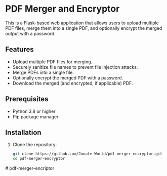 # PDF Merger and Encryptor  

This is a Flask-based web application that allows users to upload multiple PDF files, merge them into a single PDF, and optionally encrypt the merged output with a password.  

## Features  
- Upload multiple PDF files for merging.  
- Securely sanitize file names to prevent file injection attacks.  
- Merge PDFs into a single file.  
- Optionally encrypt the merged PDF with a password.  
- Download the merged (and encrypted, if applicable) PDF.  

## Prerequisites  
- Python 3.8 or higher  
- Pip package manager  

## Installation  
1. Clone the repository:  
   ```bash
   git clone https://github.com/Junate-World/pdf-merger-encryptor.git
   cd pdf-merger-encryptor
#   p d f - m e r g e r - e n c r i p t o r  
 
